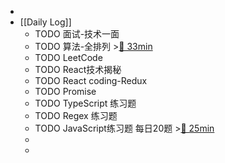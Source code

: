 -
- [[Daily Log]]
	- TODO 面试-技术一面
	- TODO 算法-全排列 >[🍅 33min](#agenda-pomo://?t=f-1688633729287-1500%2Cp-1688637192499-461)
	- TODO LeetCode
	- TODO React技术揭秘
	- TODO React coding-Redux
	- TODO Promise
	- TODO TypeScript 练习题
	- TODO Regex 练习题
	- TODO JavaScript练习题 每日20题 >[🍅 25min](#agenda-pomo://?t=f-1688702978711-1500)
	-
	-